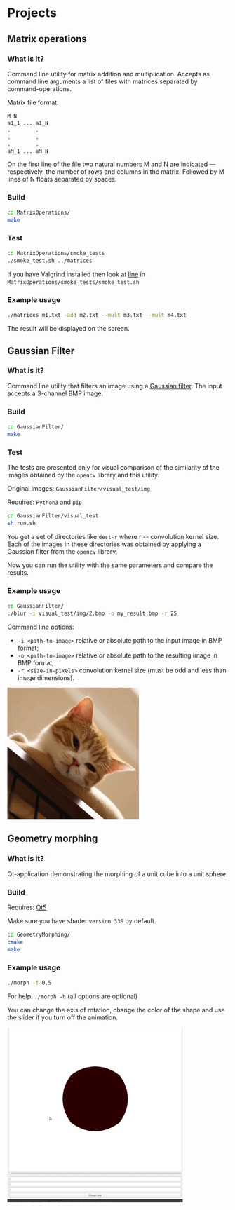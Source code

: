# Projects
## Matrix operations

### What is it?
Command line utility for matrix addition and multiplication. Accepts as command line arguments a list of files with matrices separated by command-operations.

Matrix file format:
```
M N
a1_1 ... a1_N
.        .
.        .
.        .
aM_1 ... aM_N
```
On the first line of the file
two natural numbers M and N are indicated — respectively, the number of rows and columns in the matrix.
Followed by M lines of N floats separated by spaces.

### Build

```bash
cd MatrixOperations/
make
```

### Test

```bash
cd MatrixOperations/smoke_tests
./smoke_test.sh ../matrices
```

If you have Valgrind installed then look at [line](https://github.com/IlyaEp/CppCourse/blob/98630c4cd176f9cedf5c141732e4c8e4dcef4d8a/MatrixOperations/smoke_tests/smoke_test.sh#L13) in `MatrixOperations/smoke_tests/smoke_test.sh`

### Example usage
```bash
./matrices m1.txt -add m2.txt --mult m3.txt --mult m4.txt
```

The result will be displayed on the screen.

## Gaussian Filter

### What is it?
Command line utility that filters an image using a [Gaussian filter](https://en.wikipedia.org/wiki/Gaussian_blur). The input accepts a 3-channel BMP image.

### Build

```bash
cd GaussianFilter/
make
```

### Test

The tests are presented only for visual comparison of the similarity of the images obtained by the `opencv` library and this utility.

Original images: `GaussianFilter/visual_test/img`

Requires: `Python3` and `pip`

```bash
cd GaussianFilter/visual_test
sh run.sh
```

You get a set of directories like `dest-r` where r -- convolution kernel size.
Each of the images in these directories was obtained by applying a Gaussian filter from the `opencv` library.

Now you can run the utility with the same parameters and compare the results.

### Example usage

```bash
cd GaussianFilter/
./blur -i visual_test/img/2.bmp -o my_result.bmp -r 25
```

Command line options:
* `-i <path-to-image>` relative or absolute path to the input image in BMP format;
* `-o <path-to-image>` relative or absolute path to the resulting image in BMP format;
* `-r <size-in-pixels>` convolution kernel size (must be odd and less than image dimensions).

<img height="300" src="Pictures/gaussian.gif" width="300"/>


## Geometry morphing

### What is it?
Qt-application demonstrating the morphing of a unit cube into a unit sphere.

### Build
Requires: [Qt5](https://doc.qt.io/qt-5/)

Make sure you have shader `version 330` by default.

```bash
cd GeometryMorphing/
cmake
make
```

### Example usage
```bash
./morph -t 0.5
```

For help: `./morph -h` (all options are optional)

You can change the axis of rotation, change the color of the shape and use the slider if you turn off the animation.

<img height="400" src="Pictures/morphing.gif" width="400"/>
